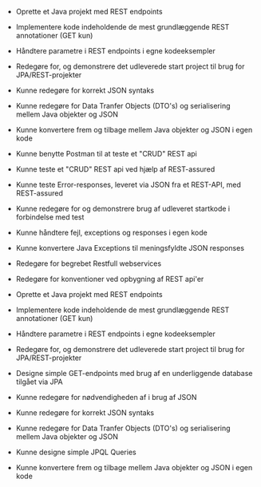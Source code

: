 * Oprette et Java projekt med REST endpoints
* Implementere kode indeholdende de mest grundlæggende REST annotationer (GET kun)
* Håndtere parametre i REST endpoints i egne kodeeksempler
* Redegøre for, og demonstrere det udleverede start project til brug for JPA/REST-projekter
* Kunne redegøre for korrekt JSON syntaks
* Kunne redegøre for Data Tranfer Objects (DTO's) og serialisering mellem Java objekter og JSON
* Kunne konvertere frem og tilbage mellem Java objekter og JSON i egen kode
* Kunne benytte Postman til at teste et "CRUD" REST api
* Kunne teste et "CRUD" REST api ved hjælp af REST-assured
* Kunne teste Error-responses, leveret via JSON fra et REST-API, med REST-assured
* Kunne redegøre for og demonstrere brug af udleveret startkode i forbindelse med test
* Kunne håndtere fejl, exceptions og responses i egen kode
* Kunne konvertere Java Exceptions til meningsfyldte JSON responses

* Redegøre for begrebet Restfull webservices
* Redegøre for konventioner ved opbygning af REST api'er
* Oprette et Java projekt med REST endpoints
* Implementere kode indeholdende de mest grundlæggende REST annotationer (GET kun)
* Håndtere parametre i REST endpoints i egne kodeeksempler
* Redegøre for, og demonstrere det udleverede start project til brug for JPA/REST-projekter

* Designe simple GET-endpoints med brug af en underliggende database tilgået via JPA
* Kunne redegøre for nødvendigheden af i brug af JSON
* Kunne redegøre for korrekt JSON syntaks
* Kunne redegøre for Data Tranfer Objects (DTO's) og serialisering mellem Java objekter og JSON
* Kunne designe simple JPQL Queries
* Kunne konvertere frem og tilbage mellem Java objekter og JSON i egen kode

